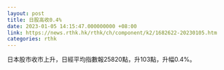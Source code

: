 ```yaml
---
layout: post
title: 日股高收0.4%
date: 2023-01-05 14:15:47.000000000 +08:00
link: https://news.rthk.hk/rthk/ch/component/k2/1682622-20230105.htm
categories: rthk
---
```


日本股市收市上升，日經平均指數報25820點，升103點，升幅0.4%。
